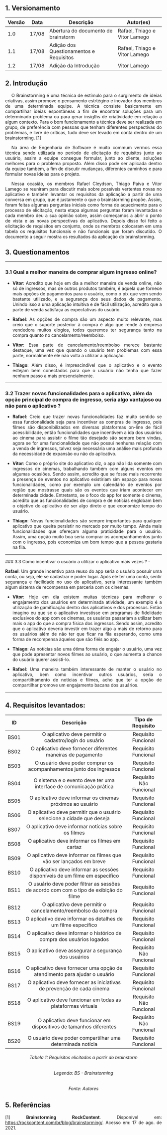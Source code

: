 ## 1. Versionamento

|Versão|Data|Descrição|Autor(es)|
|------|----|---------|---------|
|1.0|17/08|Abertura do documento de brainstorm|Rafael, Thiago e Vitor Lamego|
|1.1|17/08|Adição dos Questionamentos e Requisitos|Rafael, Thiago e Vitor Lamego|
|1.2|17/08|Adição da Introdução|Vitor Lamego|


## 2. Introdução
<p style="text-align: justify; text-indent: 20px">O Brainstorming é uma técnica de estímulo para o surgimento de ideias criativas, assim promove o pensamento estrtégino e inovador dos membros de uma determinada equipe. A técnica consiste basicamente em compartilhar ideias espontâneas a fim de encontrar soluções para um determinado problema ou para gerar insigths de criatividade em relação a algum contexto. Para o bom funcionamento a técnica deve ser realizada em grupo, de preferência com pessoas que tenham diferentes perspectivas do problemas, e livre de críticas, tudo deve ser levado em conta dentro de um brainstorming. [1]</p>

<p style="text-align: justify; text-indent: 20px">Na área de Engenharia de Software é muito commum vermos essa técnica sendo utilizada no período de elicitação de requisitos junto ao usuário, assim a equipe consegue formular, junto ao cliente, soluções melhores para o problema proposto. Além disso pode ser aplicada dentro da equipe também, a fim de discutir mudanças, diferentes caminhos e para formular novas ideias para o projeto.</p>

<p style="text-align: justify; text-indent: 20px">Nessa ocasião, os membros Rafael Cleydson, Thiago Paiva e Vitor Lamego se reuniram para discutir mais sobre possíveis vertentes novas no aplicativo e também levantar os requisitos da aplicação a partir de uma conversa em grupo, que é justamente o que o brainstorming propõe. Assim, foram feitas algumas perguntas iniciais como forma de aquecimento para o processo de elicitação, nesta etapa algumas perguntas foram levantadas e cada membro deu a sua opinião sobre, assim começamos a abrir o ponto de vista e as novas perspectivas do aplicativo. Depois disso foi feito a elicitação de requisitos em conjunto, onde os membros colocaram em uma tabela os requisitos funcionais e não funcionais que foram discutido. O documento a seguir mostra os resultados da aplicação do brainstorming.</p>

## 3. Questionamentos
<hr>

### 3.1 Qual a melhor maneira de comprar algum ingresso online?

- <p align="justify"> <b>Vitor</b>: Acredito que hoje em dia a melhor maneira de venda online, não só de ingressos, mas de outros produtos também, é aquela que fornece mais opções de pagamentos para o usuário, como o pix que vem sendo bastante utilizado, e a segurança dos seus dados de pagamento. Unindo isso a uma aplicação intuitiva e de fácil utilização, acredito que a parte de venda satisfaça as expectativas do usuário.
</p>

- <p align="justify"> <b>Rafael</b>: As opções de compra são um aspecto muito relevante, mas creio que o suporte posterior à compra é algo que rende à empresa vendedora muitos elogios, todos queremos ter segurança tanto na compra quanto no cancelamento/reembolso.
</p>

- <p align="justify"> <b>Vitor</b>: Essa parte de cancelamento/reembolso merece bastante destaque, uma vez que quando o usuário tem problemas com essa parte, normalmente ele não volta a utilizar a aplicação.
</p>

- <p align="justify"> <b>Thiago</b>: Além disso, é imprescindível que o aplicativo e o evento estejam bem conectados para que o usuário não tenha que fazer nenhum passo a mais presencialmente. 
</p>
<hr>

### 3.2 Trazer novas funcionalidades para o aplicativo, além da opção principal de compra de ingresso, seria algo vantajoso ou não para o aplicativo ?
- <p align="justify"> <b>Rafael</b>: Creio que trazer novas funcionalidades faz muito sentido se essa funcionalidade seja para incentivar as compras de ingresso, pois filmes são disponibilizados em diversas plataformas on-line de fácil acessibilidade, então funcionalidades que incentivem a ida dos usuários ao cinema para assistir o filme tão desejado são sempre bem vindas, agora se for uma funcionalidade que não possui nenhuma relação com a venda de ingressos, talvez seja necessária uma análise mais profunda da necessidade de expansão ou não do aplicativo. 
</p>

- <p align="justify"> <b>Vitor</b>: Como o próprio site do aplicativo diz, o app não lida somente com ingressos de cinemas, trabalhando também com alguns eventos em algumas ocasiões. Sendo assim, acredito que se fosse mais recorrente a presença de eventos no aplicativo existiriam sim espaço para novas funcionalidades, como por exemplo um calendário de eventos por região que mostrasse quais são os eventos que iriam acontecer em determinada cidade. Entretanto, se o foco do app for somente o cinema, acredito que as funcionalidades de compra e de notícias englobam bem o objetivo do aplicativo de ser algo direto e que economize tempo do usuário.
</p>

- <p align="justify"> <b>Thiago</b>: Novas funcionalidades são sempre importantes para qualquer aplicativo que queira persistir no mercado por muito tempo. Ainda mais funcionalidades que ofereçam alguma praticidade para o usuário. Assim, uma opção muito boa seria comprar os acompanhamentos junto com o ingresso, pois economiza um bom tempo que a pessoa gastaria na fila.
</p>
<hr>
### 3.3 Como incentivar o usuário a utilizar o aplicativo mais vezes ?
- <p align="justify"> <b>Rafael</b>: Um grande incentivo para reuso do app seria o usuário possuir uma conta, ou seja, ele se cadastrar e poder logar. Após ele ter uma conta, sentir segurança e facilidade no uso do aplicativo, seria interessante também algum sistema de recompensa em parceria com os cinemas.
</p>

- <p align="justify"> <b>Vitor</b>: Hoje em dia existem muitas técnicas para melhorar o engajamento dos usuários em determinada atividade, um exemplo é a utilização de gamificação dentro dos aplicativos e dos processos. Então imagino eu que se o aplicativo investisse em programas de fidelidade exclusivos do app com os cinemas, os usuários passariam a utilizar bem mais o app do que a compra física dos ingressos. Sendo assim, acredito que o aplicativo deveria investir em trazer algo a mais de retorno para os usuários além de não ter que ficar na fila esperando, como uma forma de recompensa àqueles que são fiéis ao app.
</p>

- <p align="justify"> <b>Thiago</b>: As notícias são uma ótima forma de engajar o usuário, uma vez que pode apresentar novos filmes ao usuário, o que aumenta a chance do usuário querer assisti-lo.
</p>

- <p align="justify"> <b>Rafael</b>:  Uma maneira também interessante de manter o usuário no aplicativo, bem como incentivar outros usuários, seria o compartilhamento de notícias e filmes, acho que ter a opção de compartilhar promove um engajamento bacana dos usuários.
</p>
<hr>

## 4. Requisitos levantados:

|ID|Descrição|Tipo de Requisito|
|:--:|:--:|:-----:|
|BS01| O aplicativo deve permitir o cadastro/login do usuário | Requisito Funcional|
|BS02| O aplicativo deve fornecer diferentes maneiras de pagamento | Requisito Funcional|
|BS03| O usuário deve poder comprar os acompanhamentos junto dos ingressos | Requisito Funcional |
|BS04| O sistema e o evento deve ter uma interface de comunicação prática| Requisito Não Funcional |
|BS05| O aplicativo deve informar os cinemas próximos ao usuário | Requisito Funcional |
|BS06| O aplicativo deve permitir que o usuário selecione a cidade que deseja | Requisito Funcional |
|BS07| O aplicativo deve informar notícias sobre os filmes | Requisito Funcional |
|BS08| O aplicativo deve informar os filmes em cartaz | Requisito Funcional |
|BS09| O aplicativo deve informar os filmes que vão ser lançados em breve | Requisito Funcional |
|BS10| O aplicativo deve informar as sessões disponíveis de um filme em específico | Requisito Funcional |
|BS11| O usuário deve poder filtrar as sessões de acordo com com o tipo de exibição do filme | Requisito Funcional
|BS12| O aplicativo deve permitir o cancelamento/reembolso da compra| Requisito Funcional |
|BS13| O aplicativo deve informar os detalhes de um filme específico| Requisito Funcional |
|BS14| O aplicativo deve informar o histórico de compra dos usuários logados| Requisito Funcional |
|BS15| O aplicativo deve assegurar a segurança dos usuários| Requisito Não Funcional |
|BS16| O aplicativo deve fornecer uma opção de atendimento para ajudar o usuário | Requisito Funcional |
|BS17| O aplicativo deve fornecer as iniciativas de prevenção de cada cinema | Requisito Funcional |
|BS18| O aplicativo deve funcionar em todas as plataformas virtuais | Requisito Não Funcional |
|BS19| O aplicativo deve funcionar em dispositivos de tamanhos diferentes | Requisito Não Funcional |
|BS20| O usuário deve poder compartilhar uma determinada notícia | Requisito Funcional |

<h6 align="center">Tabela 1: Requisitos elicitados a partir do brainstorm</h6>
<h6 align="center">Legenda: BS - Brainstorming</h6>
<h6 align="center">Fonte: Autores</h6>

## 5. Referências
<p style="text-align: justify;">[1] <b>Brainstorming RockContent</b>. Disponível em: <a href="https://rockcontent.com/br/blog/brainstorming/" target="_blanck">https://rockcontent.com/br/blog/brainstorming/</a>. Acesso em: 17 de ago. de 2021.</p>
